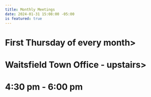 ```yaml
---
title: Monthly Meetings
date: 2024-01-31 15:08:00 -05:00
is featured: true
---
```


# First Thursday of every month>

# Waitsfield Town Office - upstairs>

# 4:30 pm - 6:00 pm